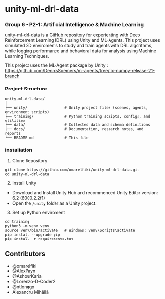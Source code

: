 # unity-ml-drl-data
### Group 6 - P2-1: Artificial Intelligence & Machine Learning

unity-ml-drl-data is a GitHub repository for experienting with Deep Reinforcement Learning (DRL) using Unity and ML-Agents. This project uses simulated 3D enviroments to study and train agents with DRL algorithms, while logging performance and behavioral data for analysis using Machine Learning Techniques.


This project uses the ML-Agent package by Unity : https://github.com/DennisSoemers/ml-agents/tree/fix-numpy-release-21-branch


### Project Structure
```
unity-ml-drl-data/
│
├── unity/                 # Unity project files (scenes, agents, environment scripts)
├── training/              # Python training scripts, configs, and utilities
├── data/                  # Collected data and schema definitions
├── docs/                  # Documentation, research notes, and reports
└── README.md              # This file
```

### Installation
1. Clone Repository
```
git clone https://github.com/omarelfiki/unity-ml-drl-data.git
cd unity-ml-drl-data
```

2. Install Unity
* Download and Install Unity Hub and recommended Unity Editor version: 6.2 (6000.2.2f1)
* Open the ```/unity``` folder as a Unity project.

3. Set up Python enviroment
```
cd training
python3 -m venv venv
source venv/bin/activate   # Windows: venv\Scripts\activate
pip install --upgrade pip
pip install -r requirements.txt
```

## Contributors
* @omarelfiki
* @AlexPayn
* @AshourKaria
* @Lorenzo-D-Coder2
* @ntlonggx
* Alexandru Mihăilă
